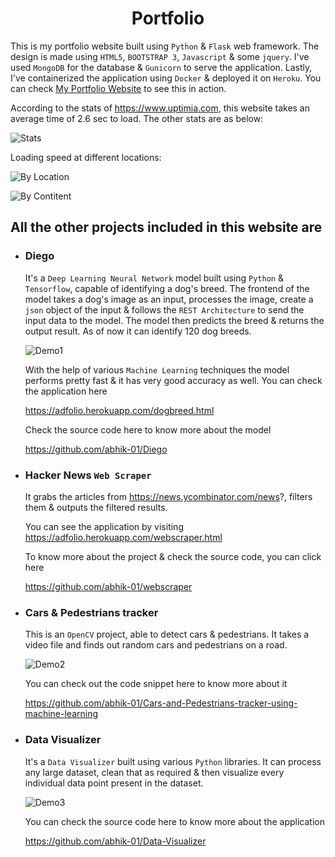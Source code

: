 <h1 align='center'>Portfolio</h1>

This is my portfolio website built using `Python` & `Flask` web framework.
The design is made using `HTML5`, `BOOTSTRAP 3`, `Javascript` & some `jquery`.
I've used `MongoDB` for the database & `Gunicorn` to serve the application.
Lastly, I've containerized the application using `Docker` & deployed it on `Heroku`.
You can check [My Portfolio Website](https://adfolio.herokuapp.com) to see this in action.

According to the stats of https://www.uptimia.com, this website takes an average time of 2.6 sec to load.
The other stats are as below:

![Stats](https://drive.google.com/uc?export=view&id=1X2HKfyeponyB8Ue81HphTmU10Mr2K1T_)

Loading speed at different locations:

![By Location](https://drive.google.com/uc?export=view&id=1F08E8SBl2O8WHkcPoWts2C3kTGaD8X4x)

![By Contitent](https://drive.google.com/uc?export=view&id=1bAaE1_VaakHc3NKAMht8GgCNAgy8EeOv)

## All the other projects included in this website are

* ### Diego

  It's a `Deep Learning Neural Network` model built using `Python` & `Tensorflow`, capable of identifying a dog's breed.
  The frontend of the model takes a dog's image as an input, processes the image, create a `json` object of the input &
  follows the `REST Architecture` to send the input data to the model. The model then predicts the breed & returns the
  output result. As of now it can identify 120 dog breeds.
  
  ![Demo1](https://drive.google.com/uc?export=view&id=1scOOYB2EET20qnXzouhAC8rE8Y65t48k)
  
  With the help of various `Machine Learning` techniques the model performs pretty fast
  & it has very good accuracy as well.
  You can check the application here
  
  https://adfolio.herokuapp.com/dogbreed.html 
  
  Check the source code here to know more about the model
  
  https://github.com/abhik-01/Diego
  
* ### Hacker News `Web Scraper`

  It grabs the articles from https://news.ycombinator.com/news?, filters them &
  outputs the filtered results.
  
  You can see the application by visiting https://adfolio.herokuapp.com/webscraper.html
  
  To know more about the project & check the source code, you can click here
  
  https://github.com/abhik-01/webscraper
  
* ### Cars & Pedestrians tracker

  This is an `OpenCV` project, able to detect cars & pedestrians. It takes a video file and
  finds out random cars and pedestrians on a road.
  
  ![Demo2](https://drive.google.com/uc?export=view&id=1-CVJExONC9YaL6MnuLdoZkh_bRjXQ9sq)
  
  You can check out the code snippet here to know more about it
  
  https://github.com/abhik-01/Cars-and-Pedestrians-tracker-using-machine-learning

* ### Data Visualizer

  It's a `Data Visualizer` built using various `Python` libraries. It can process any large
  dataset, clean that as required & then visualize every individual data point present in the dataset.
  
  ![Demo3](https://drive.google.com/uc?export=view&id=1DLrWuBsVMyU5Njm-Gt5gJfR4_32M7AF1)
  
  You can check the source code here to know more about the application
  
  https://github.com/abhik-01/Data-Visualizer

